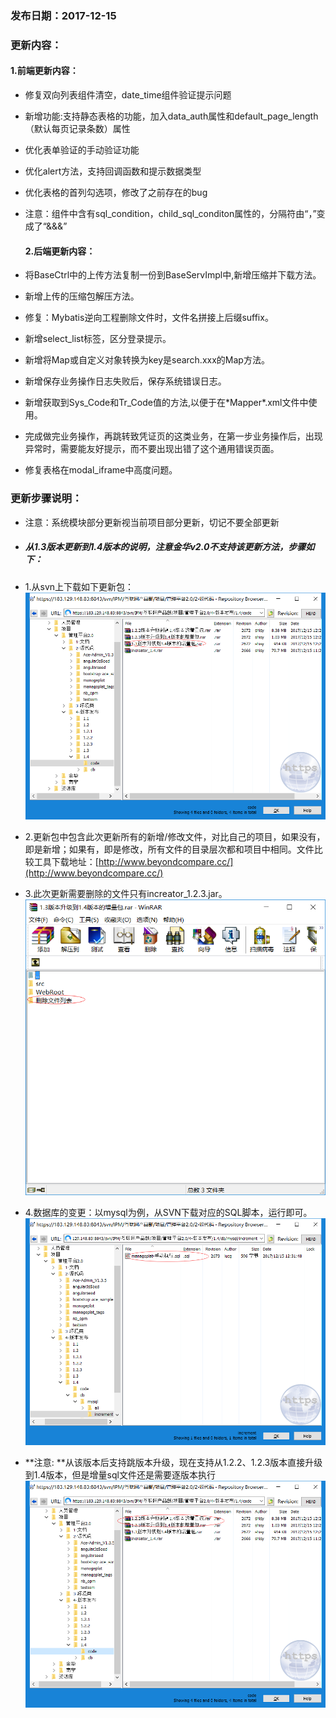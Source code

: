 ### 发布日期：2017-12-15

### 更新内容：

#### 1.前端更新内容：

* 修复双向列表组件清空，date\_time组件验证提示问题
* 新增功能:支持静态表格的功能，加入data\_auth属性和default\_page\_length（默认每页记录条数）属性
* 优化表单验证的手动验证功能
* 优化alert方法，支持回调函数和提示数据类型
* 优化表格的首列勾选项，修改了之前存在的bug
* 注意：组件中含有sql\_condition，child\_sql\_conditon属性的，分隔符由“，”变成了“&&&”

  #### 2.后端更新内容：

* 将BaseCtrl中的上传方法复制一份到BaseServImpl中,新增压缩并下载方法。
* 新增上传的压缩包解压方法。
* 修复：Mybatis逆向工程删除文件时，文件名拼接上后缀suffix。
* 新增select\_list标签，区分登录提示。
* 新增将Map或自定义对象转换为key是search.xxx的Map方法。
* 新增保存业务操作日志失败后，保存系统错误日志。
* 新增获取到Sys\_Code和Tr\_Code值的方法,以便于在\*Mapper\*.xml文件中使用。
* 完成做完业务操作，再跳转致凭证页的这类业务，在第一步业务操作后，出现异常时，需要能友好提示，而不要出现出错了这个通用错误页面。
* 修复表格在modal\_iframe中高度问题。

### 更新步骤说明：
* 注意：系统模块部分更新视当前项目部分更新，切记不要全部更新
* ##### 从1.3版本更新到1.4版本的说明，注意金华v2.0不支持该更新方法，步骤如下：
* 1.从svn上下载如下更新包：  
  ![](/assets/V1.4-1.png)
* 2.更新包中包含此次更新所有的新增/修改文件，对比自己的项目，如果没有，即是新增；如果有，即是修改，所有文件的目录层次都和项目中相同。文件比较工具下载地址：[http://www.beyondcompare.cc/](http://www.beyondcompare.cc/)

* 3.此次更新需要删除的文件只有increator\_1.2.3.jar。  
  ![](/assets/V1.4-2.png)

* 4.数据库的变更：以mysql为例，从SVN下载对应的SQL脚本，运行即可。  
  ![](/assets/V1.4-3.png)

* **注意: **从该版本后支持跳版本升级，现在支持从1.2.2、1.2.3版本直接升级到1.4版本，但是增量sql文件还是需要逐版本执行
  ![](/assets/V1.4-4.png)



